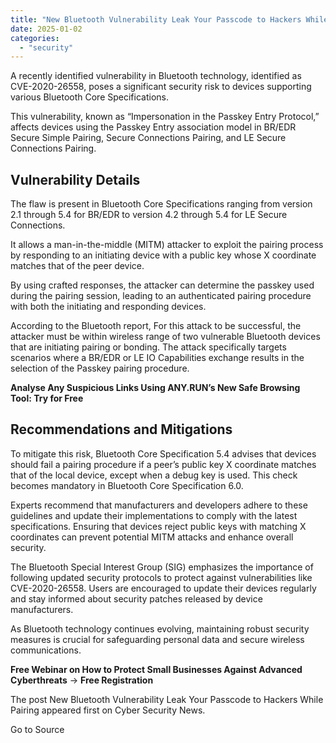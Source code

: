 ```yaml
---
title: "New Bluetooth Vulnerability Leak Your Passcode to Hackers While Pairing"
date: 2025-01-02
categories: 
  - "security"
---
```


A recently identified vulnerability in Bluetooth technology, identified as CVE-2020-26558, poses a significant security risk to devices supporting various Bluetooth Core Specifications.

This vulnerability, known as “Impersonation in the Passkey Entry Protocol,” affects devices using the Passkey Entry association model in BR/EDR Secure Simple Pairing, Secure Connections Pairing, and LE Secure Connections Pairing.

## **Vulnerability Details**

The flaw is present in Bluetooth Core Specifications ranging from version 2.1 through 5.4 for BR/EDR to version 4.2 through 5.4 for LE Secure Connections.

It allows a man-in-the-middle (MITM) attacker to exploit the pairing process by responding to an initiating device with a public key whose X coordinate matches that of the peer device.

By using crafted responses, the attacker can determine the passkey used during the pairing session, leading to an authenticated pairing procedure with both the initiating and responding devices.

According to the Bluetooth report, For this attack to be successful, the attacker must be within wireless range of two vulnerable Bluetooth devices that are initiating pairing or bonding. The attack specifically targets scenarios where a BR/EDR or LE IO Capabilities exchange results in the selection of the Passkey pairing procedure.

**Analyse Any Suspicious Links Using ANY.RUN’s New Safe Browsing Tool: Try for Free**

## **Recommendations and Mitigations**

To mitigate this risk, Bluetooth Core Specification 5.4 advises that devices should fail a pairing procedure if a peer’s public key X coordinate matches that of the local device, except when a debug key is used. This check becomes mandatory in Bluetooth Core Specification 6.0.

Experts recommend that manufacturers and developers adhere to these guidelines and update their implementations to comply with the latest specifications. Ensuring that devices reject public keys with matching X coordinates can prevent potential MITM attacks and enhance overall security.

The Bluetooth Special Interest Group (SIG) emphasizes the importance of following updated security protocols to protect against vulnerabilities like CVE-2020-26558. Users are encouraged to update their devices regularly and stay informed about security patches released by device manufacturers.

As Bluetooth technology continues evolving, maintaining robust security measures is crucial for safeguarding personal data and secure wireless communications.

**Free Webinar on How to Protect Small Businesses Against Advanced Cyberthreats** -> **Free Registration**

The post New Bluetooth Vulnerability Leak Your Passcode to Hackers While Pairing appeared first on Cyber Security News.

Go to Source
